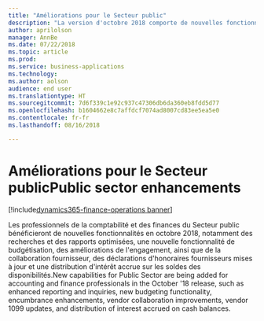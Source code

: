 ```yaml
---
title: "Améliorations pour le Secteur public"
description: "La version d'octobre 2018 comporte de nouvelles fonctionnalités pour les clients du Secteur public."
author: aprilolson
manager: AnnBe
ms.date: 07/22/2018
ms.topic: article
ms.prod: 
ms.service: business-applications
ms.technology: 
ms.author: aolson
audience: end user
ms.translationtype: HT
ms.sourcegitcommit: 7d6f339c1e92c937c47306db6da360eb8fdd5d77
ms.openlocfilehash: b1604662e8c7affdcf7074ad8007cd83ee5ea5e0
ms.contentlocale: fr-fr
ms.lasthandoff: 08/16/2018

---
```


# <a name="public-sector-enhancements"></a><span data-ttu-id="1d74b-103">Améliorations pour le Secteur public</span><span class="sxs-lookup"><span data-stu-id="1d74b-103">Public sector enhancements</span></span>

[!include[dynamics365-finance-operations banner](../includes/dynamics365-finance-operations.md)]

<span data-ttu-id="1d74b-104">Les professionnels de la comptabilité et des finances du Secteur public bénéficieront de nouvelles fonctionnalités en octobre 2018, notamment des recherches et des rapports optimisées, une nouvelle fonctionnalité de budgétisation, des améliorations de l'engagement, ainsi que de la collaboration fournisseur, des déclarations d'honoraires fournisseurs mises à jour et une distribution d'intérêt accrue sur les soldes des disponibilités.</span><span class="sxs-lookup"><span data-stu-id="1d74b-104">New capabilities for Public Sector are being added for accounting and finance professionals in the October '18 release, such as enhanced reporting and inquiries, new budgeting functionality, encumbrance enhancements, vendor collaboration improvements, vendor 1099 updates, and distribution of interest accrued on cash balances.</span></span>


